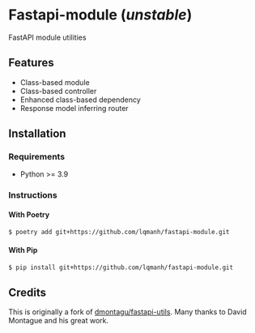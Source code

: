 # Fastapi-module (**_unstable_**)

FastAPI module utilities

## Features

- Class-based module
- Class-based controller
- Enhanced class-based dependency
- Response model inferring router

## Installation

### Requirements

- Python >= 3.9

### Instructions

#### With Poetry

```sh
$ poetry add git+https://github.com/lqmanh/fastapi-module.git
```

#### With Pip

```sh
$ pip install git+https://github.com/lqmanh/fastapi-module.git
```

## Credits

This is originally a fork of [dmontagu/fastapi-utils](https://github.com/dmontagu/fastapi-utils). Many thanks to David Montague and his great work.
